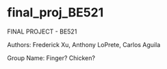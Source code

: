 # final_proj_BE521
FINAL PROJECT - BE521

Authors: Frederick Xu, Anthony LoPrete, Carlos Aguila

Group Name: Finger? Chicken?
